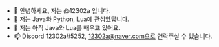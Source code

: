 - 👋 안녕하세요, 저는 @12302a 입니다.
- 👀 저는 Java와 Python, Lua에 관심있답니다.
- 🌱 저는 아직 Java와 Lua를 배우고 있어요. 
- 📫 Discord 12302a#5252, 12302a@naver.com으로 연락주실 수 있습니다.

<!---
12302a/12302a is a ✨ special ✨ repository because its `README.md` (this file) appears on your GitHub profile.
You can click the Preview link to take a look at your changes.
--->
